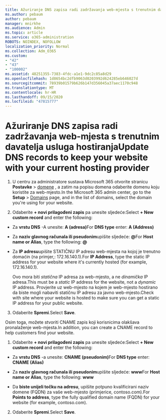 ```yaml
---
title: Ažuriranje DNS zapisa radi zadržavanja web-mjesta s trenutnim davatelja usluga hostiranja
ms.author: pebaum
author: pebaum
manager: mnirkhe
ms.audience: Admin
ms.topic: article
ms.service: o365-administration
ROBOTS: NOINDEX, NOFOLLOW
localization_priority: Normal
ms.collection: Adm_O365
ms.custom:
- "42"
- "43"
- "100002"
ms.assetid: 48251355-7383-4fdc-a1e1-9dc2c85a8d29
ms.openlocfilehash: 1d8654bc2dfb9063d0203992d624285eb646027d
ms.sourcegitcommit: 78939b01579b626b147d356045a37aec1170c948
ms.translationtype: MT
ms.contentlocale: hr-HR
ms.lasthandoff: 09/15/2020
ms.locfileid: "47815777"
---
```

# <a name="update-dns-records-to-keep-your-website-with-your-current-hosting-provider"></a><span data-ttu-id="78fcb-102">Ažuriranje DNS zapisa radi zadržavanja web-mjesta s trenutnim davatelja usluga hostiranja</span><span class="sxs-lookup"><span data-stu-id="78fcb-102">Update DNS records to keep your website with your current hosting provider</span></span>

1. <span data-ttu-id="78fcb-103">U centru za administratore sustava Microsoft 365 otvorite stranicu **Postavke**  >  [domene](https://admin.microsoft.com/Adminportal#/Domains) , a zatim na popisu domena odaberite domenu koju koristite za web-mjesto.</span><span class="sxs-lookup"><span data-stu-id="78fcb-103">In the Microsoft 365 admin center, go to the **Setup** > [Domains](https://admin.microsoft.com/Adminportal#/Domains) page, and in the list of domains, select the domain you're using for your website.</span></span>

2. <span data-ttu-id="78fcb-104">Odaberite **+ novi prilagođeni zapis** pa unesite sljedeće:</span><span class="sxs-lookup"><span data-stu-id="78fcb-104">Select **+ New custom record** and enter the following:</span></span>

  - <span data-ttu-id="78fcb-105">Za **vrstu DNS** -A unesite: **A (adresa)**</span><span class="sxs-lookup"><span data-stu-id="78fcb-105">For **DNS type** enter: **A (Address)**</span></span>

  - <span data-ttu-id="78fcb-106">Za **naziv glavnog računala ili pseudonim**upišite sljedeće: **@**</span><span class="sxs-lookup"><span data-stu-id="78fcb-106">For **Host name or Alias**, type the following: **@**</span></span>

  - <span data-ttu-id="78fcb-107">Za **IP adresu**upišite STATIČNU IP adresu web-mjesta na kojoj je trenutno domaćin (na primjer,: 172.16.140.1).</span><span class="sxs-lookup"><span data-stu-id="78fcb-107">For **IP Address**, type the static IP address for your website where it's currently hosted (for example, 172.16.140.1).</span></span>

    <span data-ttu-id="78fcb-108">Ovo mora biti  *statična*  IP adresa za web-mjesto, a ne  *dinamička*  IP adresa.</span><span class="sxs-lookup"><span data-stu-id="78fcb-108">This must be a  *static*  IP address for the website, not a  *dynamic*  IP address.</span></span> <span data-ttu-id="78fcb-109">Provjerite uz web-mjesto na kojem je web-mjesto hostirano da biste mogli nabaviti statičnu IP adresu za javno web-mjesto.</span><span class="sxs-lookup"><span data-stu-id="78fcb-109">Check with site where your website is hosted to make sure you can get a static IP address for your public website.</span></span>

3. <span data-ttu-id="78fcb-110">Odaberite **Spremi**.</span><span class="sxs-lookup"><span data-stu-id="78fcb-110">Select **Save**.</span></span>

<span data-ttu-id="78fcb-111">Osim toga, možete stvoriti CNAME zapis koji korisnicima olakšava pronalaženje web-mjesta.</span><span class="sxs-lookup"><span data-stu-id="78fcb-111">In addition, you can create a CNAME record to help customers find your website.</span></span>
  
1. <span data-ttu-id="78fcb-112">Odaberite **+ novi prilagođeni zapis** pa unesite sljedeće:</span><span class="sxs-lookup"><span data-stu-id="78fcb-112">Select **+ New custom record** and enter the following:</span></span>

  - <span data-ttu-id="78fcb-113">Za **vrstu DNS** -a unesite: **CNAME (pseudonim)**</span><span class="sxs-lookup"><span data-stu-id="78fcb-113">For **DNS type** enter: **CNAME (Alias)**</span></span>

  - <span data-ttu-id="78fcb-114">Za **naziv glavnog računala ili pseudonim**upišite sljedeće: **www**</span><span class="sxs-lookup"><span data-stu-id="78fcb-114">For **Host name or Alias**, type the following: **www**</span></span>

  - <span data-ttu-id="78fcb-115">Da **biste unijeli točku na adresu**, upišite potpuno kvalificirani naziv domene (FQDN) za vaše web-mjesto (primjerice, contoso.com).</span><span class="sxs-lookup"><span data-stu-id="78fcb-115">For **Points to address**, type the fully qualified domain name (FQDN) for your website (for example, contoso.com).</span></span>

2. <span data-ttu-id="78fcb-116">Odaberite **Spremi**.</span><span class="sxs-lookup"><span data-stu-id="78fcb-116">Select **Save**.</span></span>
